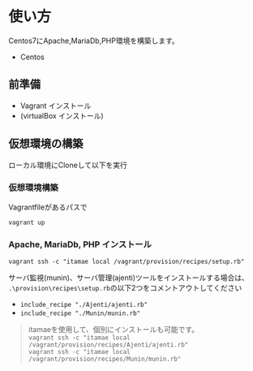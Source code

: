 
# 使い方

Centos7にApache,MariaDb,PHP環境を構築します。

* Centos

## 前準備

* Vagrant インストール
* (virtualBox インストール)

## 仮想環境の構築

ローカル環境にCloneして以下を実行

### 仮想環境構築

Vagrantfileがあるパスで

```
vagrant up
```

### Apache, MariaDb, PHP インストール

```
vagrant ssh -c "itamae local /vagrant/provision/recipes/setup.rb"
```

サーバ監視(munin)、サーバ管理(ajenti)ツールをインストールする場合は、
`.\provision\recipes\setup.rb`の以下2つをコメントアウトしてください

* `include_recipe "./Ajenti/ajenti.rb"`
* `include_recipe "./Munin/munin.rb"`

> itamaeを使用して、個別にインストールも可能です。  
> `vagrant ssh -c "itamae local /vagrant/provision/recipes/Ajenti/ajenti.rb"`  
> `vagrant ssh -c "itamae local /vagrant/provision/recipes/Munin/munin.rb"`
